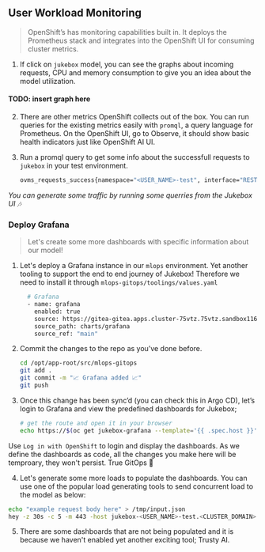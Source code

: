 ## User Workload Monitoring

> OpenShift’s has monitoring capabilities built in. It deploys the Prometheus stack and integrates into the OpenShift UI for consuming cluster metrics. 

1. If click on `jukebox` model, you can see the graphs about incoming requests, CPU and memory consumption to give you an idea about the model utilization. 

#### TODO: insert graph here

2. There are other metrics OpenShift collects out of the box. You can run queries for the existing metrics easily with `promql`, a query language for Prometheus. On the OpenShift UI, go to Observe, it should show basic health indicators just like OpenShift AI UI.


3. Run a promql query to get some info about the successfull requests to `jukebox` in your test environment.

    ```bash
    ovms_requests_success{namespace="<USER_NAME>-test", interface="REST"}
    ```

_You can generate some traffic by running some querries from the Jukebox UI 🎶_


### Deploy Grafana

> Let's create some more dashboards with specific information about our model!

1. Let's deploy a Grafana instance in our `mlops` environment. Yet another tooling to support the end to end journey of Jukebox! Therefore we need to install it through `mlops-gitops/toolings/values.yaml`

    ```bash
      # Grafana
      - name: grafana
        enabled: true
        source: https://gitea-gitea.apps.cluster-75vtz.75vtz.sandbox1169.opentlc.com/user1/mlops-helmcharts.git
        source_path: charts/grafana
        source_ref: "main"
    ```

2. Commit the changes to the repo as you’ve done before.

    ```bash
    cd /opt/app-root/src/mlops-gitops
    git add .
    git commit -m "📈 Grafana added 📈"
    git push
    ```

3. Once this change has been sync’d (you can check this in Argo CD), let’s login to Grafana and view the predefined dashboards for Jukebox;

    ```bash
    # get the route and open it in your browser
    echo https://$(oc get jukebox-grafana --template='{{ .spec.host }}' -n <USER_NAME>-mlops)

    ```


Use `Log in with OpenShift` to login and display the dashboards. As we define the dashboards as code, all the changes you make here will be temproary, they won't persist. True GitOps 👻

4. Let's generate some more loads to populate the dashboards. You can use one of the popular load generating tools to send concurrent load to the model as below:


```bash
echo "example request body here" > /tmp/input.json
hey -z 30s -c 5 -m 443 -host jukebox-<USER_NAME>-test.<CLUSTER_DOMAIN> -D /tmp/input.json https://jukebox-<USER_NAME>-test.<CLUSTER_DOMAIN>
```

5. There are some dashboards that are not being populated and it is because we haven't enabled yet another exciting tool; Trusty AI. 